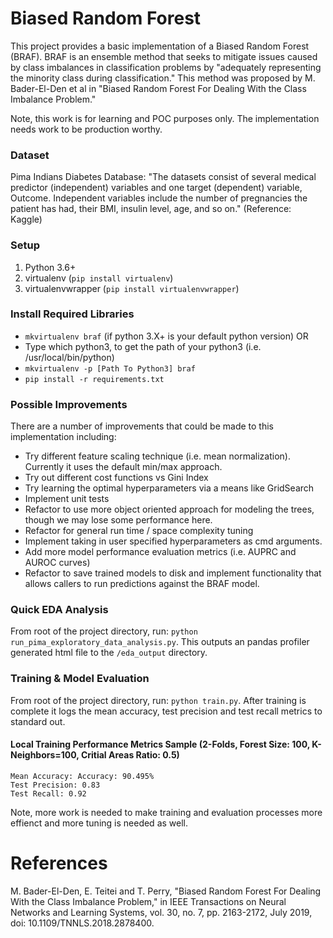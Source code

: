 # Biased Random Forest
This project provides a basic implementation of a Biased Random Forest (BRAF). BRAF is an ensemble method that seeks to mitigate issues caused by class imbalances in classification problems by "adequately representing the minority class during classification." This method was proposed by M. Bader-El-Den et al in "Biased Random Forest For Dealing With the Class Imbalance Problem."

Note, this work is for learning and POC purposes only. The implementation needs work to be production worthy.

### Dataset
Pima Indians Diabetes Database: "The datasets consist of several medical predictor (independent) variables and one target (dependent) variable, Outcome. Independent variables include the number of pregnancies the patient has had, their BMI, insulin level, age, and so on." (Reference: Kaggle)

### Setup

1. Python 3.6+
2. virtualenv (`pip install virtualenv`)
3. virtualenvwrapper (`pip install virtualenvwrapper`)

### Install Required Libraries

- `mkvirtualenv braf` (if python 3.X+ is your default python version) OR
- Type which python3, to get the path of your python3 (i.e. /usr/local/bin/python)
- `mkvirtualenv -p [Path To Python3] braf`
- `pip install -r requirements.txt`

### Possible Improvements

There are a number of improvements that could be made to this implementation including:

- Try different feature scaling technique (i.e. mean normalization). Currently it uses the default min/max approach.
- Try out different cost functions vs Gini Index
- Try learning the optimal hyperparameters via a means like GridSearch
- Implement unit tests
- Refactor to use more object oriented approach for modeling the trees, though we may lose some performance here.
- Refactor for general run time / space complexity tuning
- Implement taking in user specified hyperparameters as cmd arguments.
- Add more model performance evaluation metrics (i.e. AUPRC and AUROC curves)
- Refactor to save trained models to disk and implement functionality that allows callers to run predictions against the BRAF model.
 
### Quick EDA Analysis

From root of the project directory, run: `python run_pima_exploratory_data_analysis.py`. This outputs an pandas 
profiler generated html file to the `/eda_output` directory.
 
### Training & Model Evaluation
From root of the project directory, run: `python train.py`.  After training is complete it logs the mean accuracy, 
test precision and test recall metrics to standard out.

#### Local Training Performance Metrics Sample (2-Folds, Forest Size: 100, K-Neighbors=100, Critial Areas Ratio: 0.5)

```
Mean Accuracy: Accuracy: 90.495%
Test Precision: 0.83
Test Recall: 0.92
```

Note, more work is needed to make training and evaluation processes more effienct and more tuning is needed as well. 


# References
M. Bader-El-Den, E. Teitei and T. Perry, "Biased Random Forest For Dealing With the Class Imbalance Problem," in IEEE Transactions on Neural Networks and Learning Systems, vol. 30, no. 7, pp. 2163-2172, July 2019, doi: 10.1109/TNNLS.2018.2878400.
